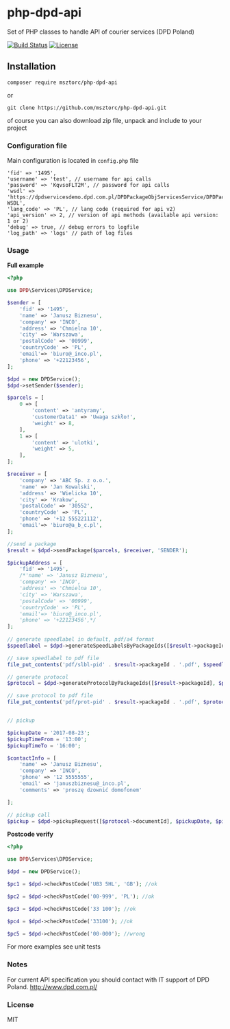# php-dpd-api

Set of PHP classes to handle API of courier services (DPD Poland)

[![Build Status](https://travis-ci.org/msztorc/php-dpd-api.svg?branch=master)](https://travis-ci.org/msztorc/php-dpd-api)
[![License](http://img.shields.io/badge/license-MIT-brightgreen.svg?style=flat-square)](http://www.opensource.org/licenses/MIT)

## Installation

```
composer require msztorc/php-dpd-api
```
or
```
git clone https://github.com/msztorc/php-dpd-api.git
```
of course you can also download zip file, unpack and include to your project


### Configuration file

Main configuration is located in `config.php` file

```
'fid' => '1495',
'username' => 'test', // username for api calls
'password' => 'KqvsoFLT2M', // password for api calls
'wsdl' => 'https://dpdservicesdemo.dpd.com.pl/DPDPackageObjServicesService/DPDPackageObjServices?WSDL', 
'lang_code' => 'PL', // lang code (required for api v2)
'api_version' => 2, // version of api methods (available api version: 1 or 2)
'debug' => true, // debug errors to logfile
'log_path' => 'logs' // path of log files
```

### Usage

**Full example**

```php
<?php

use DPD\Services\DPDService;

$sender = [
    'fid' => '1495',
    'name' => 'Janusz Biznesu',
    'company' => 'INCO',
    'address' => 'Chmielna 10',
    'city' => 'Warszawa',
    'postalCode' => '00999',
    'countryCode' => 'PL',
    'email'=> 'biuro@_inco.pl',
    'phone' => '+22123456',
];  

$dpd = new DPDService();
$dpd->setSender($sender);

$parcels = [
    0 => [
        'content' => 'antyramy',
        'customerData1' => 'Uwaga szkło!',
        'weight' => 8,
    ],
    1 => [
        'content' => 'ulotki',
        'weight' => 5,
    ],
];

$receiver = [
    'company' => 'ABC Sp. z o.o.',
    'name' => 'Jan Kowalski',
    'address' => 'Wielicka 10',
    'city' => 'Krakow',
    'postalCode' => '30552',
    'countryCode' => 'PL',
    'phone' => '+12 555221112',
    'email'=> 'biuro@a_b_c.pl',
];

//send a package
$result = $dpd->sendPackage($parcels, $receiver, 'SENDER');

$pickupAddress = [
    'fid' => '1495',
    /*'name' => 'Janusz Biznesu',
    'company' => 'INCO',
    'address' => 'Chmielna 10',
    'city' => 'Warszawa',
    'postalCode' => '00999',
    'countryCode' => 'PL',
    'email'=> 'biuro@_inco.pl',
    'phone' => '+22123456',*/
];
 
// generate speedlabel in default, pdf/a4 format
$speedlabel = $dpd->generateSpeedLabelsByPackageIds([$result->packageId], $pickupAddress);

// save speedlabel to pdf file
file_put_contents('pdf/slbl-pid' . $result->packageId . '.pdf', $speedlabel->filedata);

// generate protocol
$protocol = $dpd->generateProtocolByPackageIds([$result->packageId], $pickupAddress);

// save protocol to pdf file
file_put_contents('pdf/prot-pid' . $result->packageId . '.pdf', $protocol->filedata);


// pickup

$pickupDate = '2017-08-23';
$pickupTimeFrom = '13:00';
$pickupTimeTo = '16:00';

$contactInfo = [
    'name' => 'Janusz Biznesu',
    'company' => 'INCO',
    'phone' => '12 5555555',
    'email' => 'januszbiznesu@_inco.pl',
    'comments' => 'proszę dzownić domofonem'

];

// pickup call
$pickup = $dpd->pickupRequest([$protocol->documentId], $pickupDate, $pickupTimeFrom, $pickupTimeTo, $contactInfo, $pickupAddress);

```

**Postcode verify**
```php
<?php

use DPD\Services\DPDService;

$dpd = new DPDService();

$pc1 = $dpd->checkPostCode('UB3 5HL', 'GB'); //ok

$pc2 = $dpd->checkPostCode('00-999', 'PL'); //ok

$pc3 = $dpd->checkPostCode('33 100'); //ok

$pc4 = $dpd->checkPostCode('33100'); //ok

$pc5 = $dpd->checkPostCode('00-000'); //wrong

```


For more examples see unit tests

### Notes
For current API specification you should contact with IT support of DPD Poland. http://www.dpd.com.pl/

### License
MIT
